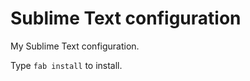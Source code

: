 Sublime Text configuration
==========================

My Sublime Text configuration.

Type `fab install` to install.
